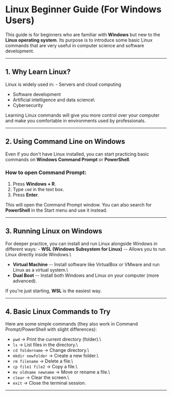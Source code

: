 # Linux Beginner Guide (For Windows Users)

This guide is for beginners who are familiar with **Windows** but new to
the **Linux operating system**.
Its purpose is to introduce some basic Linux commands that are very
useful in computer science and software development.

------------------------------------------------------------------------

## 1. Why Learn Linux?

Linux is widely used in: - Servers and cloud computing
- Software development
- Artificial intelligence and data science\
- Cybersecurity

Learning Linux commands will give you more control over your computer
and make you comfortable in environments used by professionals.

------------------------------------------------------------------------

## 2. Using Command Line on Windows

Even if you don't have Linux installed, you can start practicing basic
commands on **Windows Command Prompt** or **PowerShell**.

### How to open Command Prompt:

1.  Press **Windows + R**.
2.  Type `cmd` in the text box.
3.  Press **Enter**.

This will open the Command Prompt window. You can also search for
**PowerShell** in the Start menu and use it instead.

------------------------------------------------------------------------

## 3. Running Linux on Windows

For deeper practice, you can install and run Linux alongside Windows in
different ways: - **WSL (Windows Subsystem for Linux)** -- Allows you to
run Linux directly inside Windows.\
- **Virtual Machine** -- Install software like VirtualBox or VMware and
run Linux as a virtual system.\
- **Dual Boot** -- Install both Windows and Linux on your computer (more
advanced).

If you're just starting, **WSL** is the easiest way.

------------------------------------------------------------------------

## 4. Basic Linux Commands to Try

Here are some simple commands (they also work in Command
Prompt/PowerShell with slight differences):

-   `pwd` → Print the current directory (folder).\
-   `ls` → List files in the directory.\
-   `cd foldername` → Change directory.\
-   `mkdir newfolder` → Create a new folder.\
-   `rm filename` → Delete a file.\
-   `cp file1 file2` → Copy a file.\
-   `mv oldname newname` → Move or rename a file.\
-   `clear` → Clear the screen.\
-   `exit` → Close the terminal session.

------------------------------------------------------------------------


